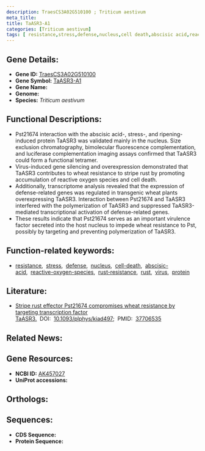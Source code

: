 ```yaml
---
description: TraesCS3A02G510100 ; Triticum aestivum
meta_title:
title: TaASR3-A1
categories: [Triticum aestivum]
tags: [ resistance,stress,defense,nucleus,cell death,abscisic acid,reactive oxygen species,rust resistance,rust,virus,protein ]
---
```


## Gene Details:
- **Gene ID:** [TraesCS3A02G510100]()
- **Gene Symbol:** <u>TaASR3-A1</u>
- **Gene Name:** 
- **Genome:** []()
- **Species:** *Triticum aestivum*

## Functional Descriptions:
   - Pst21674 interaction with the abscisic acid-, stress-, and ripening-induced protein TaASR3 was validated mainly in the nucleus. Size exclusion chromatography, bimolecular fluorescence complementation, and luciferase complementation imaging assays confirmed that TaASR3 could form a functional tetramer.
   - Virus-induced gene silencing and overexpression demonstrated that TaASR3 contributes to wheat resistance to stripe rust by promoting accumulation of reactive oxygen species and cell death.
   - Additionally, transcriptome analysis revealed that the expression of defense-related genes was regulated in transgenic wheat plants overexpressing TaASR3. Interaction between Pst21674 and TaASR3 interfered with the polymerization of TaASR3 and suppressed TaASR3-mediated transcriptional activation of defense-related genes.
   - These results indicate that Pst21674 serves as an important virulence factor secreted into the host nucleus to impede wheat resistance to Pst, possibly by targeting and preventing polymerization of TaASR3.

## Function-related keywords:
   - [resistance](/tags/resistance/),&nbsp;&nbsp;[stress](/tags/stress/),&nbsp;&nbsp;[defense](/tags/defense/),&nbsp;&nbsp;[nucleus](/tags/nucleus/),&nbsp;&nbsp;[cell-death](/tags/cell-death/),&nbsp;&nbsp;[abscisic-acid](/tags/abscisic-acid/),&nbsp;&nbsp;[reactive-oxygen-species](/tags/reactive-oxygen-species/),&nbsp;&nbsp;[rust-resistance](/tags/rust-resistance/),&nbsp;&nbsp;[rust](/tags/rust/),&nbsp;&nbsp;[virus](/tags/virus/),&nbsp;&nbsp;[protein](/tags/protein/)

## Literature:
   - [Stripe rust effector Pst21674 compromises wheat resistance by targeting transcription factor TaASR3.](https://doi.org/10.1093/plphys/kiad497)&nbsp;&nbsp;DOI:&nbsp;&nbsp;[10.1093/plphys/kiad497](https://doi.org/10.1093/plphys/kiad497);&nbsp;&nbsp;PMID:&nbsp;&nbsp;[37706535](https://pubmed.ncbi.nlm.nih.gov/37706535/)

## Related News:

## Gene Resources:
- **NCBI ID:**  [AK457027](https://www.ncbi.nlm.nih.gov/gene/?term=AK457027)
- **UniProt accessions:**  [](https://www.uniprot.org/uniprotkb//entry)

## Orthologs:

## Sequences:
- **CDS Sequence:**
- **Protein Sequence:**
